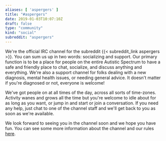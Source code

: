 ```yaml
---
aliases: [ 'aspergers' ]
title: "#aspergers"
date: 2019-01-03T10:07:10Z
draft: false
type: "community"
kind: "social"
subreddit: "aspergers"
---
```


We're the official IRC channel for the subreddit {{< subreddit_link aspergers >}}. You can sum us up in two words: socializing and support. Our primary function is to be a place for people on the entire Autistic Spectrum to have a safe and friendly place to chat, socialize, and discuss anything and everything. We're also a support channel for folks dealing with a new diagnosis, mental health issues, or needing general advice. It doesn't matter if you're diagnosed or not, everyone is welcome!

We've got people on at all times of the day, across all sorts of time-zones. Activity wanes and grows all the time but you're welcome to idle about for as long as you want, or jump in and start or join a conversation. If you need any help, just chat to one of the channel staff and we'll get back to you as soon as we're available.

We look forward to seeing you in the channel soon and we hope you have fun. You can see some more information about the channel and our rules [here](/aspergersrules).
